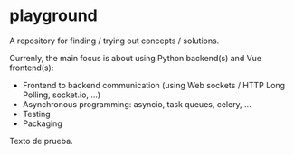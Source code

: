 # playground
A repository for finding / trying out concepts / solutions.

Currenly, the main focus is about using Python backend(s) and Vue frontend(s):
* Frontend to backend communication (using Web sockets / HTTP Long Polling, socket.io, ...)
* Asynchronous programming: asyncio, task queues, celery, ...
* Testing
* Packaging

Texto de prueba.
